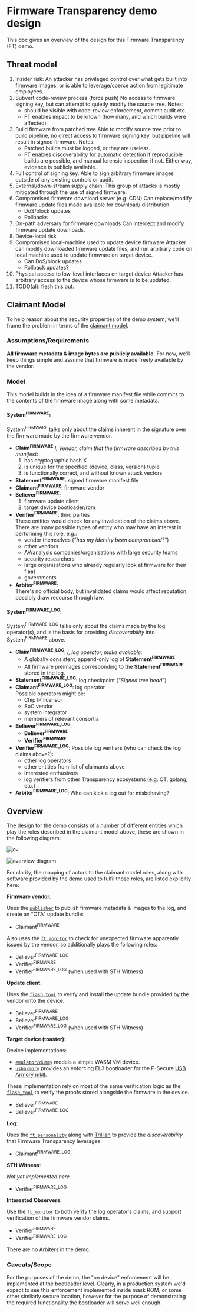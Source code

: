 # Firmware Transparency demo design

This doc gives an overview of the design for this Firmware Transparency (FT)
demo.

## Threat model

1. Insider risk:
   An attacker has privileged control over what gets built into firmware
  images, or is able to leverage/coerce action from legitimate employees.
  1. Subvert code-review process (force push)
     No access to firmware signing key, but can attempt to quietly modify
     the source tree.
     Notes:
       * should be visible with code-review enforcement, commit audit etc.
       * FT enables impact to be known (how many, and which builds were
           affected)
  1. Build firmware from patched tree
     Able to modify source tree prior to build pipeline, no direct access to
     firmware signing key, but pipeline will result in signed firmware.
     Notes:
       * Patched builds must be logged, or they are useless.
       * FT enables discoverability for automatic detection if reproducible
           builds are possible, and manual forensic inspection if not. Either
           way, evidence is publicly available.
  1. Full control of signing key.
     Able to sign arbitrary firmware images outside of any existing controls
     or audit.
1. External/down-stream supply chain:
     This group of attacks is mostly mitigated through the use of signed
     firmware.
  1. Compromised firmware download server (e.g. CDN)
     Can replace/modify firmware update files made available for download/
     distribution.
       * DoS/block updates
       * Rollbacks
  1. On-path adversary for firmware downloads
     Can intercept and modify firmware update downloads.
1. Device-local risk
  1. Compromised local-machine used to update device firmware
     Attacker can modify downloaded firmware update files, and run arbitrary
     code on local machine used to update firmware on target device.
       * Can DoS/block updates
       * Rollback updates?
  1. Physical access to low-level interfaces on target device
     Attacker has arbitrary access to the device whose firmware is to be
     updated.
1. TODO(al): flesh this out.

## Claimant Model

To help reason about the security properties of the demo system, we'll frame
the problem in terms of the
[claimant model](https://github.com/google/trillian/master/docs/claimantmodel).

### Assumptions/Requirements
**All firmware metadata & image bytes are publicly available.**
For now, we'll keep things simple and assume that firmware is made freely
available by the vendor.

### Model

This model builds in the idea of a firmware manifest file while commits to the
contents of the firmware image along with some metadata.

#### **System<sup>FIRMWARE</sup>**:
System<sup>FIRMWARE</sup> talks only about the claims inherent in the signature
over the firmware made by the firmware vendor.

   * **Claim<sup>FIRMWARE</sup>**
    _I, Vendor, claim that the firmware described by this manifest_:
      1. has cryptographic hash X
      1. is unique for the specified {device, class, version} tuple
      1. is functionally correct, and without known attack vectors
*   **Statement<sup>FIRMWARE</sup>**: signed firmware manifest file
*   **Claimant<sup>FIRMWARE</sup>**: firmware vendor
*   **Believer<sup>FIRMWARE</sup>**:
     1. firmware update client
     1. target device bootloader/rom
*   **Verifier<sup>FIRMWARE</sup>**: third parties<br>
    These entities would check for any invalidation of the claims above.
    There are many possible types of entity who may have an interest in
    performing this role, e.g.:
      * vendor themselves (_"has my identity been compromised?"_)
      * other vendors
      * AV/analysis companies/organisations with large security teams
      * security researchers
      * large organisations who already regularly look at firmware for their
        fleet
      * governments
*   **Arbiter<sup>FIRMWARE</sup>**:<br>
    There's no official body, but invalidated claims would affect reputation,
    possibly draw recourse through law.


#### **System<sup>FIRMWARE_LOG<sup>**:
System<sup>FIRMWARE_LOG</sup> talks only about the claims made by the log
operator(s), and is the basis for providing _discoverability_ into
System<sup>FIRMWARE</sup> above.

*  **Claim<sup>FIRMWARE_LOG</sup>**:
   _I, log operator, make available:_
      * A globally consistent, append-only log of
        **Statement<sup>FIRMWARE</sup>**
      * All firmware preimages corresponding to the
        **Statement<sup>FIRMWARE</sup>** stored in the log.
*  **Statement<sup>FIRMWARE_LOG</sup>**: log checkpoint (_"Signed tree head"_)
*  **Claimant<sup>FIRMWARE_LOG</sup>**: log operator<br>
   Possible operators might be:
     * Chip IP licensor
     * SoC vendor
     * system integrator
     * members of relevant consortia
*  **Believer<sup>FIRMWARE_LOG</sup>**:
     * **Believer<sup>FIRMWARE</sup>**
     * **Verifier<sup>FIRMWARE</sup>**
*  **Verifier<sup>FIRMWARE_LOG</sup>**:
   Possible log verifiers (who can check the log claims above?):
     * other log operators
     * other entities from list of claimants above
     * interested enthusiasts
     * log verifiers from other Transparency ecosystems (e.g. CT, golang, etc.)
* **Arbiter<sup>FIRMWARE_LOG</sup>**:
  Who can kick a log out for misbehaving?

## Overview

The design for the demo consists of a number of different entities which play
the roles described in the claimant model above, these are shown in the
following diagram:

![ov](./ov.svg)
<div style="display: none">
<!--
This is an embedded PlantUML config for the overview diagram.
If you change it, be sure to update the generated diagram by running `plantuml -tsvg  README.md`!
-->
@startuml ov

!include <tupadr3/common>
!include <tupadr3/font-awesome-5/cogs>
!include <tupadr3/font-awesome-5/eye>
!include <tupadr3/font-awesome-5/file>
!include <tupadr3/font-awesome-5/mobile_alt>
!include <tupadr3/font-awesome-5/server>
!include <tupadr3/font-awesome-5/sitemap>
!include <tupadr3/font-awesome-5/user_tie>

!includeurl https://raw.githubusercontent.com/ebbypeter/Archimate-PlantUML/master/Archimate.puml

!define LOG_COLOUR_0 E0E3FF
!define LOG_COLOUR_1 627AD0
!define LOG_COLOUR_2 899BDC
!define LOG_COLOUR_3 D8DEF3
!define LOG_COLOUR_4 EBEEF9

!define DEVICE_COLOUR_0 684488
!define DEVICE_COLOUR_1 CDBADE
!define DEVICE_COLOUR_2 E6DDEE

!define VENDOR_COLOUR_0 5B254A
!define VENDOR_COLOUR_1 D392BF
!define VENDOR_COLOUR_2 E9C9DF

!define OBS_COLOUR_0 892953
!define OBS_COLOUR_1 E29DBB
!define OBS_COLOUR_2 F3D8E4


package "FT Log" #LOG_COLOUR_4 {
  FA5_SERVER(personality,FT Personality,rectangle,LOG_COLOUR_0) #LOG_COLOUR_2
  FA5_FILE(cas,Firmware\nImages,database,LOG_COLOUR_0) #LOG_COLOUR_2
  personality -right-> cas

  package "Trillian" #LOG_COLOUR_3 {
    FA5_SITEMAP(log,Log,rectangle,LOG_COLOUR_0) #LOG_COLOUR_1
    FA5_FILE(metadata,Firmware\nmetadata,database,LOG_COLOUR_0) #LOG_COLOUR_1
    log -right-> metadata
  }

  personality -down-> log
}

package "Firmware Vendor" #VENDOR_COLOUR_2 {
  FA5_USER_TIE(publisher,Firmware Publisher,rectangle,VENDOR_COLOUR_0) #VENDOR_COLOUR_1
  FA5_EYE(vendor_monitor,Firmware Vendor Monitor,rectangle,VENDOR_COLOUR_0) #VENDOR_COLOUR_1

  publisher -right--> personality: Publish firmware
  vendor_monitor -right----> personality: Observe firmware
}

package "Device" #DEVICE_COLOUR_2 {
  FA5_COGS(update,Update client,rectangle,DEVICE_COLOUR_0) #DEVICE_COLOUR_1
  FA5_MOBILE_ALT(device,Device,rectangle,DEVICE_COLOUR_0) #DEVICE_COLOUR_1

  update -down-> device: Update
  update -right----> personality: Verify consistency
}

package "Observers" #OBS_COLOUR_2 {
  FA5_EYE(monitor,FT Monitor,rectangle,OBS_COLOUR_0) #OBS_COLOUR_1

  monitor -down----> personality: Observe firmware
}

publisher -[dotted]----> update: Update available

@enduml
</div>


![overview diagram](./overview.svg)

For clarity, the mapping of actors to the claimant model roles, along with
software provided by the demo used to fulfil those roles, are listed explicitly
here:

**Firmware vendor**:

Uses the [`publisher`](/binary_transparency/firmware/cmd/publisher) to publish
firmware metadata & images to the log, and create an "OTA" update bundle:

* Claimant<sup>FIRMWARE</sup>

Also uses the [`ft_monitor`](/binary_transparency/firmware/cmd/ft_monitor) to
check for unexpected firmware apparently issued by the vendor, so additionally
plays the following roles:

* Believer<sup>FIRMWARE_LOG</sup>
* Verifier<sup>FIRMWARE</sup>
* Verifier<sup>FIRMWARE_LOG</sup> (when used with STH Witness)

**Update client**:

Uses the [`flash_tool`](/binary_transparency/firmware/cmd/flash_tool) to verify
and install the update bundle provided by the vendor onto the device.

* Believer<sup>FIRMWARE</sup>
* Believer<sup>FIRMWARE_LOG</sup>
* Verifier<sup>FIRMWARE_LOG</sup> (when used with STH Witness)

**Target device (toaster)**:

Device implementations:
* [`emulator/dummy`](/binary_transparency/firmware/cmd/emulator/dummy) models
a simple WASM VM device.
* [`usbarmory`](/binary/transparency/firmware/devices/usbarmory) provides an
enforcing EL3 bootloader for the F-Secure
[USB Armory mkII](https://inversepath.com/usbarmory.html).

These implementation rely on most of the same verification logic as the
[`flash_tool`](/binary_transparency/firmware/cmd/flash_tool) to verify the
proofs stored alongside the firmware in the device.

* Believer<sup>FIRMWARE</sup>
* Believer<sup>FIRMWARE_LOG</sup>

**Log**:

Uses the [`ft_personality`](/binary_transparency/firmware/cmd/ft_personality)
along with [Trillian](https://github.com/google/trillian) to provide the
_discoverability_ that Firmware Transparency leverages.

* Claimant<sup>FIRMWARE_LOG</sup>

**STH Witness**:

_Not yet implemented here._

* Verifier<sup>FIRMWARE_LOG</sup>

**Interested Observers**:

Use the [`ft_monitor`](/binary_transparency/firmware/cmd/ft_monitor) to
both verify the log operator's claims, and support verification of the
firmware vendor claims.

* Verifier<sup>FIRMWARE</sup>
* Verifier<sup>FIRMWARE_LOG</sup>

There are no Arbiters in the demo.

### Caveats/Scope

For the purposes of the demo, the "on device" enforcement will be implemented
at the bootloader level.
Clearly, in a production system we'd expect to see this enforcement implemented
inside mask ROM, or some other similarly secure location, however for the
purpose of demonstrating the required functionality the bootloader will serve
well enough.

